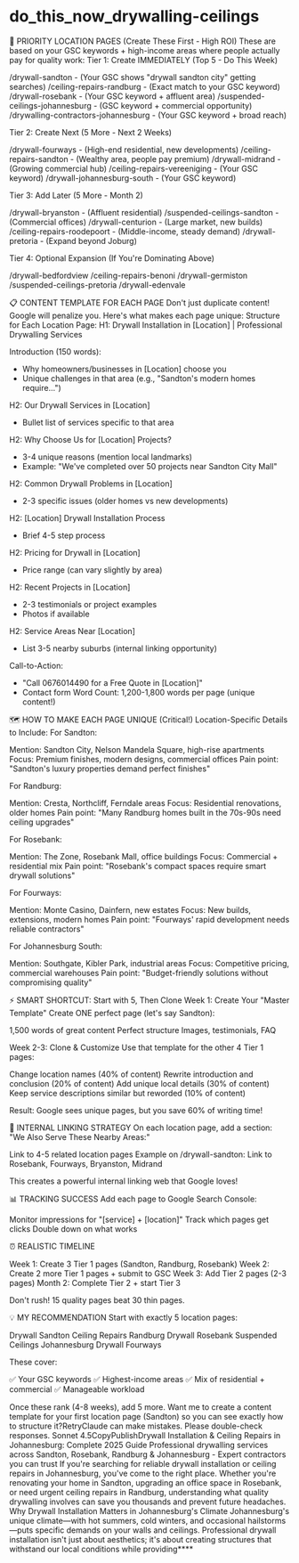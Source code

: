 # do_this_now_drywalling-ceilings

🎯 PRIORITY LOCATION PAGES (Create These First - High ROI)
These are based on your GSC keywords + high-income areas where people actually pay for quality work:
Tier 1: Create IMMEDIATELY (Top 5 - Do This Week)

/drywall-sandton - (Your GSC shows "drywall sandton city" getting searches)
/ceiling-repairs-randburg - (Exact match to your GSC keyword)
/drywall-rosebank - (Your GSC keyword + affluent area)
/suspended-ceilings-johannesburg - (GSC keyword + commercial opportunity)
/drywalling-contractors-johannesburg - (Your GSC keyword + broad reach)

Tier 2: Create Next (5 More - Next 2 Weeks)

/drywall-fourways - (High-end residential, new developments)
/ceiling-repairs-sandton - (Wealthy area, people pay premium)
/drywall-midrand - (Growing commercial hub)
/ceiling-repairs-vereeniging - (Your GSC keyword)
/drywall-johannesburg-south - (Your GSC keyword)

Tier 3: Add Later (5 More - Month 2)

/drywall-bryanston - (Affluent residential)
/suspended-ceilings-sandton - (Commercial offices)
/drywall-centurion - (Large market, new builds)
/ceiling-repairs-roodepoort - (Middle-income, steady demand)
/drywall-pretoria - (Expand beyond Joburg)

Tier 4: Optional Expansion (If You're Dominating Above)

/drywall-bedfordview
/ceiling-repairs-benoni
/drywall-germiston
/suspended-ceilings-pretoria
/drywall-edenvale


📋 CONTENT TEMPLATE FOR EACH PAGE
Don't just duplicate content! Google will penalize you. Here's what makes each page unique:
Structure for Each Location Page:
H1: Drywall Installation in [Location] | Professional Drywalling Services

Introduction (150 words):
- Why homeowners/businesses in [Location] choose you
- Unique challenges in that area (e.g., "Sandton's modern homes require...")

H2: Our Drywall Services in [Location]
- Bullet list of services specific to that area

H2: Why Choose Us for [Location] Projects?
- 3-4 unique reasons (mention local landmarks)
- Example: "We've completed over 50 projects near Sandton City Mall"

H2: Common Drywall Problems in [Location]
- 2-3 specific issues (older homes vs new developments)

H2: [Location] Drywall Installation Process
- Brief 4-5 step process

H2: Pricing for Drywall in [Location]
- Price range (can vary slightly by area)

H2: Recent Projects in [Location]
- 2-3 testimonials or project examples
- Photos if available

H2: Service Areas Near [Location]
- List 3-5 nearby suburbs (internal linking opportunity)

Call-to-Action:
- "Call 0676014490 for a Free Quote in [Location]"
- Contact form
Word Count: 1,200-1,800 words per page (unique content!)

🗺️ HOW TO MAKE EACH PAGE UNIQUE (Critical!)
Location-Specific Details to Include:
For Sandton:

Mention: Sandton City, Nelson Mandela Square, high-rise apartments
Focus: Premium finishes, modern designs, commercial offices
Pain point: "Sandton's luxury properties demand perfect finishes"

For Randburg:

Mention: Cresta, Northcliff, Ferndale areas
Focus: Residential renovations, older homes
Pain point: "Many Randburg homes built in the 70s-90s need ceiling upgrades"

For Rosebank:

Mention: The Zone, Rosebank Mall, office buildings
Focus: Commercial + residential mix
Pain point: "Rosebank's compact spaces require smart drywall solutions"

For Fourways:

Mention: Monte Casino, Dainfern, new estates
Focus: New builds, extensions, modern homes
Pain point: "Fourways' rapid development needs reliable contractors"

For Johannesburg South:

Mention: Southgate, Kibler Park, industrial areas
Focus: Competitive pricing, commercial warehouses
Pain point: "Budget-friendly solutions without compromising quality"


⚡ SMART SHORTCUT: Start with 5, Then Clone
Week 1: Create Your "Master Template"
Create ONE perfect page (let's say Sandton):

1,500 words of great content
Perfect structure
Images, testimonials, FAQ

Week 2-3: Clone & Customize
Use that template for the other 4 Tier 1 pages:

Change location names (40% of content)
Rewrite introduction and conclusion (20% of content)
Add unique local details (30% of content)
Keep service descriptions similar but reworded (10% of content)

Result: Google sees unique pages, but you save 60% of writing time!

🔗 INTERNAL LINKING STRATEGY
On each location page, add a section:
"We Also Serve These Nearby Areas:"

Link to 4-5 related location pages
Example on /drywall-sandton: Link to Rosebank, Fourways, Bryanston, Midrand

This creates a powerful internal linking web that Google loves!

📊 TRACKING SUCCESS
Add each page to Google Search Console:

Monitor impressions for "[service] + [location]"
Track which pages get clicks
Double down on what works


⏰ REALISTIC TIMELINE

Week 1: Create 3 Tier 1 pages (Sandton, Randburg, Rosebank)
Week 2: Create 2 more Tier 1 pages + submit to GSC
Week 3: Add Tier 2 pages (2-3 pages)
Month 2: Complete Tier 2 + start Tier 3

Don't rush! 15 quality pages beat 30 thin pages.

💡 MY RECOMMENDATION
Start with exactly 5 location pages:

Drywall Sandton
Ceiling Repairs Randburg
Drywall Rosebank
Suspended Ceilings Johannesburg
Drywall Fourways

These cover:

✅ Your GSC keywords
✅ Highest-income areas
✅ Mix of residential + commercial
✅ Manageable workload

Once these rank (4-8 weeks), add 5 more.
Want me to create a content template for your first location page (Sandton) so you can see exactly how to structure it?RetryClaude can make mistakes. Please double-check responses. Sonnet 4.5CopyPublishDrywall Installation & Ceiling Repairs in Johannesburg: Complete 2025 Guide
Professional drywalling services across Sandton, Rosebank, Randburg & Johannesburg - Expert contractors you can trust
If you're searching for reliable drywall installation or ceiling repairs in Johannesburg, you've come to the right place. Whether you're renovating your home in Sandton, upgrading an office space in Rosebank, or need urgent ceiling repairs in Randburg, understanding what quality drywalling involves can save you thousands and prevent future headaches.
Why Drywall Installation Matters in Johannesburg's Climate
Johannesburg's unique climate—with hot summers, cold winters, and occasional hailstorms—puts specific demands on your walls and ceilings. Professional drywall installation isn't just about aesthetics; it's about creating structures that withstand our local conditions while providing****
